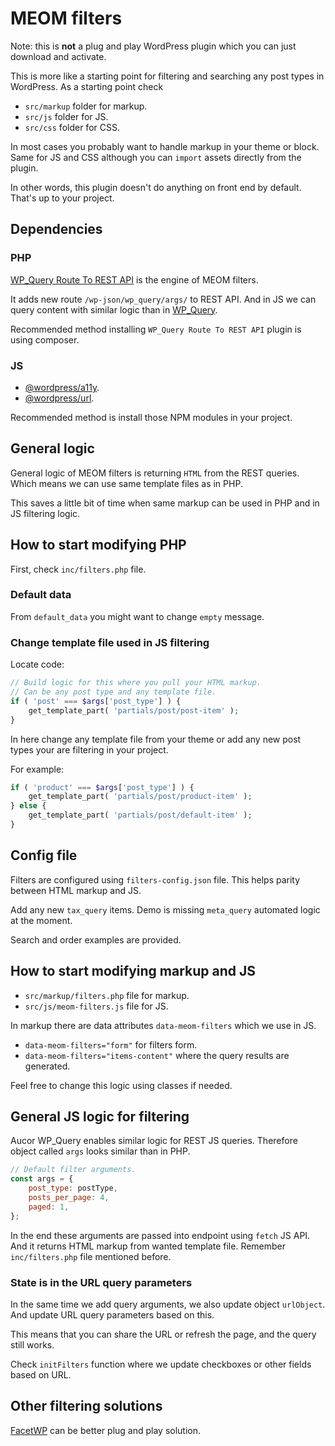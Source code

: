# MEOM filters

Note: this is **not** a plug and play WordPress plugin which you can just download and activate.

This is more like a starting point for filtering and searching any post types in WordPress. As a starting point check

- `src/markup` folder for markup.
- `src/js` folder for JS.
- `src/css` folder for CSS.

In most cases you probably want to handle markup in your theme or block. Same for JS and CSS although you can `import` assets directly from the plugin.

In other words, this plugin doesn't do anything on front end by default. That's up to your project.

## Dependencies

### PHP

[WP_Query Route To REST API](https://github.com/aucor/wp_query-route-to-rest-api) is the engine of MEOM filters.

It adds new route `/wp-json/wp_query/args/` to REST API. And in JS we can query content with similar logic than in [WP_Query](https://developer.wordpress.org/reference/classes/wp_query/).

Recommended method installing `WP_Query Route To REST API` plugin is using composer.

### JS

- [@wordpress/a11y](https://www.npmjs.com/package/@wordpress/a11y).
- [@wordpress/url](https://www.npmjs.com/package/@wordpress/url).

Recommended method is install those NPM modules in your project.

## General logic

General logic of MEOM filters is returning `HTML` from the REST queries. Which means we can use same template files as in PHP.

This saves a little bit of time when same markup can be used in PHP and in JS filtering logic.

## How to start modifying PHP

First, check `inc/filters.php` file. 

### Default data
From `default_data` you might want to change `empty` message.

### Change template file used in JS filtering
Locate code:
```php
// Build logic for this where you pull your HTML markup.
// Can be any post type and any template file.
if ( 'post' === $args['post_type'] ) {
    get_template_part( 'partials/post/post-item' );
}
```

In here change any template file from your theme or add any new post types your are filtering in your project.

For example:
```php
if ( 'product' === $args['post_type'] ) {
    get_template_part( 'partials/post/product-item' );
} else {
    get_template_part( 'partials/post/default-item' );
}
```

## Config file
Filters are configured using `filters-config.json` file. This helps parity between HTML markup and JS.

Add any new `tax_query` items. Demo is missing `meta_query` automated logic at the moment.

Search and order examples are provided.

## How to start modifying markup and JS

- `src/markup/filters.php` file for markup.
- `src/js/meom-filters.js` file for JS.

In markup there are data attributes `data-meom-filters` which we use in JS.

- `data-meom-filters="form"` for filters form.
- `data-meom-filters="items-content"` where the query results are generated.

Feel free to change this logic using classes if needed.

## General JS logic for filtering

Aucor WP_Query enables similar logic for REST JS queries. Therefore object called `args` looks similar than in PHP. 

```js
// Default filter arguments.
const args = {
    post_type: postType,
    posts_per_page: 4,
    paged: 1,
};
```

In the end these arguments are passed into endpoint using `fetch` JS API. And it returns HTML markup from wanted template file. Remember `inc/filters.php` file mentioned before.

### State is in the URL query parameters
In the same time we add query arguments, we also update object `urlObject`. And update URL query parameters based on this.

This means that you can share the URL or refresh the page, and the query still works.

Check `initFilters` function where we update checkboxes or other fields based on URL. 

## Other filtering solutions

[FacetWP](https://facetwp.com/) can be better plug and play solution.
